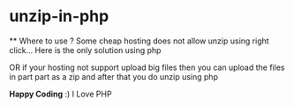 # unzip-in-php

** Where to use ?
Some cheap hosting does not allow unzip using right click...
Here is the only solution using php

OR if your hosting not support upload big files then you can upload the files in
part part as a zip and after that you do unzip using php

__Happy Coding__ :) I Love PHP
